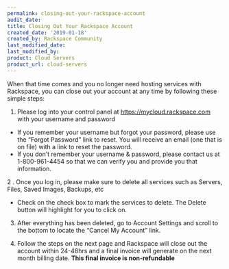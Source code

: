 ```yaml
---
permalink: closing-out-your-rackspace-account
audit_date:
title: Closing Out Your Rackspace Account
created_date: '2019-01-18'
created_by: Rackspace Community
last_modified_date: 
last_modified_by: 
product: Cloud Servers
product_url: cloud-servers
---
```


When that time comes and you no longer need hosting services with Rackspace, you can close out your account at any time by following these simple steps:
1. Please log into your control panel at https://mycloud.rackspace.com with your username and password
* If you remember your username but forgot your password, please use the “Forgot Password” link to reset. You will receive an email (one that is on file) with a link to reset the password.
* If you don’t remember your username & password, please contact us at 1-800-961-4454 so that we can verify you and provide you that information.

2 . Once you log in, please make sure to delete all services such as Servers, Files, Saved Images, Backups, etc
* Check on the check box to mark the services to delete. The Delete button will highlight for you to click on. 

3. After everything has been deleted, go to Account Settings and scroll to the bottom to locate the “Cancel My Account” link.

4. Follow the steps on the next page and Rackspace will close out the account within 24-48hrs and a final invoice will generate on the next month billing date. **This final invoice is non-refundable**
